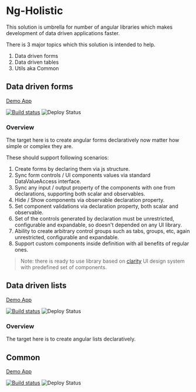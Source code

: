 # Ng-Holistic

This solution is umbrella for number of angular libraries which makes development of data driven applications faster.

There is 3 major topics which this solution is intended to help.

1. Data driven forms
2. Data driven tables
3. Utils aka Common

## Data driven forms

[Demo App](https://ngholistic.z6.web.core.windows.net)

[![Build status](https://baio.visualstudio.com/ng-holistic/_apis/build/status/clr-forms-sandbox-app-CI)](https://baio.visualstudio.com/ng-holistic/_build/latest?definitionId=11)
![Deploy Status](https://baio.vsrm.visualstudio.com/_apis/public/Release/badge/814e043a-d890-4fe8-bde7-30b8343d7f7b/3/3)

### Overview

The target here is to create angular forms declaratively now matter how simple or complex they are.

These should support following scenarios:

1. Create forms by declaring them via js structure.
2. Sync form controls / UI components values via standard DataValueAccess interface.
3. Sync any input / output property of the components with one from declarations, supporting both scalar and observables.
4. Hide / Show components via observable declaration property.
5. Set component validations via declaration property, both scalar and observable.
6. Set of the controls generated by declaration must be unrestricted, configurable and expandable, so doesn't depended on any UI library.
7. Ability to create arbitrary control groups such as tabs, groups, etc, again unrestricted, configurable and expandable.
8. Support custom components inside definition with all benefits of regular ones.

> Note: there is ready to use library based on [clarity](https://vmware.github.io/clarity/) UI design system with predefined set of components.

## Data driven lists

[Demo App](https://clr7list7sandbox7app.z6.web.core.windows.net/)

[![Build status](https://baio.visualstudio.com/ng-holistic/_apis/build/status/clr-list-CI)](https://baio.visualstudio.com/ng-holistic/_build/latest?definitionId=21)
![Deploy Status](https://baio.vsrm.visualstudio.com/_apis/public/Release/badge/814e043a-d890-4fe8-bde7-30b8343d7f7b/11/11)


### Overview

The target here is to create angular lists declaratively.

## Common

[Demo App](https://clr7common7sandbox7app.z6.web.core.windows.net)

[![Build status](https://baio.visualstudio.com/ng-holistic/_apis/build/status/clr-common-sandbox-app-CI)](https://baio.visualstudio.com/ng-holistic/_build/latest?definitionId=20)
![Deploy Status](https://baio.vsrm.visualstudio.com/_apis/public/Release/badge/814e043a-d890-4fe8-bde7-30b8343d7f7b/10/10)
